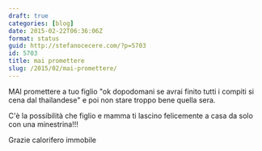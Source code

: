 ```yaml
---
draft: true
categories: [blog]
date: 2015-02-22T06:36:06Z
format: status
guid: http://stefanocecere.com/?p=5703
id: 5703
title: mai promettere
slug: /2015/02/mai-promettere/
---
```


MAI promettere a tuo figlio "ok dopodomani se avrai finito tutti i compiti si cena dal thailandese" e poi non stare troppo bene quella sera.
  
C'è la possibilità che figlio e mamma ti lascino felicemente a casa da solo con una minestrina!!!

Grazie calorifero immobile